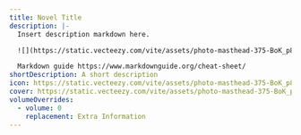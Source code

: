 ```yaml
---
title: Novel Title
description: |-
  Insert description markdown here.

  ![](https://static.vecteezy.com/vite/assets/photo-masthead-375-BoK_p8LG.webp)

  Markdown guide https://www.markdownguide.org/cheat-sheet/
shortDescription: A short description
icon: https://static.vecteezy.com/vite/assets/photo-masthead-375-BoK_p8LG.webp
cover: https://static.vecteezy.com/vite/assets/photo-masthead-375-BoK_p8LG.webp
volumeOverrides:
  - volume: 0
    replacement: Extra Information
---
```

